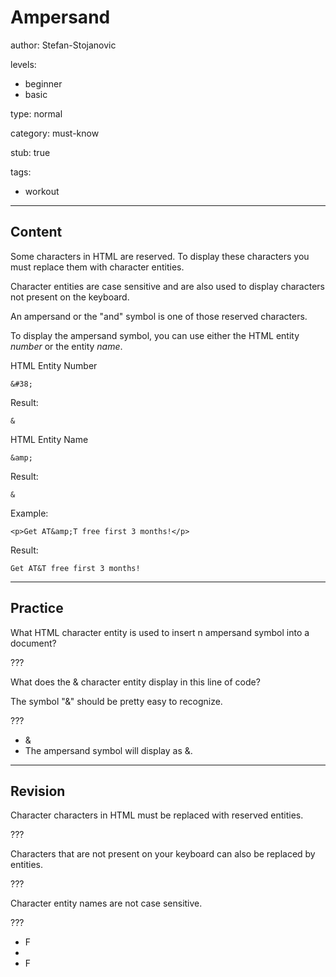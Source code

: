 # Ampersand
author: Stefan-Stojanovic

levels:
  - beginner
  - basic

type: normal

category: must-know

stub: true

tags:
  - workout


---
## Content

Some characters in HTML are reserved.  To display these characters you must replace them with character entities.

Character entities are case sensitive and are also used to display characters not present on the keyboard.

An ampersand or the "and" symbol is one of those reserved characters.

To display the ampersand symbol, you can use either the HTML entity *number* or the entity *name*.

HTML Entity Number
```
&#38;
```
Result:
```
&
```

HTML Entity Name
```
&amp;
```
Result:
```
&
```

Example:
```
<p>Get AT&amp;T free first 3 months!</p>
```
Result:
```
Get AT&T free first 3 months!
```

---
## Practice

What HTML character entity is used to insert n ampersand symbol into a document?

???

What does the &amp; character entity display in this line of code?
      <p>The symbol "&amp;" should be pretty easy to recognize.</p>

???

* &amp;
* The ampersand symbol will display as &.


---
## Revision

Character characters in HTML must be replaced with reserved entities.

???

Characters that are not present on your keyboard can also be replaced by entities.

???

Character entity names are not case sensitive.

???
* F
* 
* F
